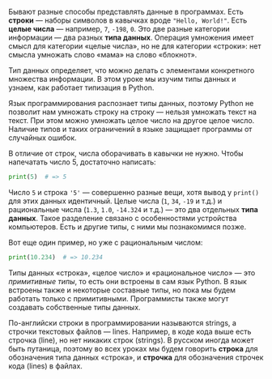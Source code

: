 
Бывают разные способы представлять данные в программах. Есть **строки** — наборы символов в кавычках вроде `"Hello, World!"`. Есть **целые числа** — например, `7`, `-198`, `0`. Это две разные категории информации — два разных **типа данных**. Операция умножения имеет смысл для категории «целые числа», но не для категории «строки»: нет смысла умножать слово «мама» на слово «блокнот».

Тип данных определяет, что можно делать с элементами конкретного множества информации. В этом уроке мы изучим типы данных и узнаем, как работает типизация в Python.

Язык программирования распознает типы данных, поэтому Python не позволит нам умножать строку на строку — нельзя умножать текст на текст. При этом можно умножать целое число на другое целое число. Наличие типов и таких ограничений в языке защищает программы от случайных ошибок.

В отличие от строк, числа оборачивать в кавычки не нужно. Чтобы напечатать число 5, достаточно написать:

```python
print(5)  # => 5
```

Число `5` и строка `'5'` — совершенно разные вещи, хотя вывод у `print()` для этих данных идентичный. Целые числа (`1`, `34`, `-19` и т.д.) и рациональные числа (`1.3`, `1.0`, `-14.324` и т.д.) — это два отдельных **типа данных**. Такое разделение связано с особенностями устройства компьютеров. Есть и другие типы, с ними мы познакомимся позже.

Вот еще один пример, но уже с рациональным числом:

```python
print(10.234)  # => 10.234
```

Типы данных «строка», «целое число» и «рациональное число» — это *примитивные типы*, то есть они встроены в сам язык Python. В язык встроены также и некоторые составные типы, но пока мы будем работать только с примитивными. Программисты также могут создавать собственные типы данных.

По-английски строки в программировании называются strings, а строчки текстовых файлов — lines. Например, в коде кода выше есть строчка (line), но нет никаких строк (strings). В русском иногда может быть путаница, поэтому во всех уроках мы будем говорить **строка** для обозначения типа данных «строка», и **строчка** для обозначения строчек кода (lines) в файлах.
